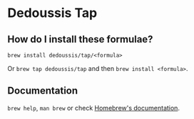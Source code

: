 # Dedoussis Tap

## How do I install these formulae?

`brew install dedoussis/tap/<formula>`

Or `brew tap dedoussis/tap` and then `brew install <formula>`.

## Documentation

`brew help`, `man brew` or check [Homebrew's documentation](https://docs.brew.sh).
